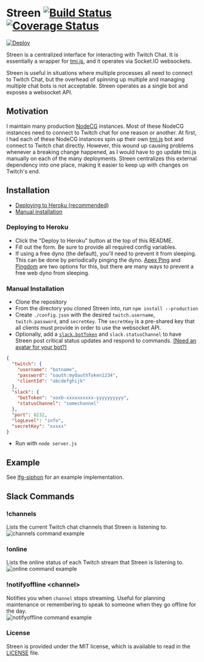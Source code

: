 # Streen [![Build Status](https://travis-ci.org/SupportClass/streen.svg?branch=master)](https://travis-ci.org/SupportClass/streen) [![Coverage Status](https://coveralls.io/repos/github/SupportClass/streen/badge.svg?branch=master)](https://coveralls.io/github/SupportClass/streen?branch=master)
[![Deploy](https://www.herokucdn.com/deploy/button.svg)](https://heroku.com/deploy)  

Streen is a centralized interface for interacting with Twitch Chat. It is essentially a wrapper for 
[tmi.js](https://docs.tmijs.org/), and it operates via Socket.IO websockets.

Streen is useful in situations where multiple processes all need to connect to Twitch Chat, 
but the overhead of spinning up multiple and managing multiple chat bots is not acceptable. 
Streen operates as a single bot and exposes a websocket API.

## Motivation
I maintain many production [NodeCG](https://github.com/nodecg/nodecg) instances. Most of these NodeCG instances need to connect to Twitch chat for one reason or another. At first, I had each of these NodeCG instances spin up their own [tmi.js](https://docs.tmijs.org/) bot and connect to Twitch chat directly. However, this wound up causing problems whenever a breaking change happened, as I would have to go update tmi.js manually on each of the many deployments. Streen centralizes this external dependency into one place, making it easier to keep up with changes on Twitch's end.

## Installation
- [Deploying to Heroku (recommended)](#deploying-to-heroku)
- [Manual installation](#manual-installation)

### Deploying to Heroku
- Click the "Deploy to Heroku" button at the top of this README.
- Fill out the form. Be sure to provide all required config variables.
- If using a free dyno (the default), you'll need to prevent it from sleeping. 
This can be done by periodically pinging the dyno. [Apex Ping](https://ping.apex.sh/) and 
[Pingdom](https://www.pingdom.com/) are two options for this, but there are many ways to prevent a free web dyno from 
sleeping.

### Manual Installation
- Clone the repository
- From the directory you cloned Streen into, run `npm install --production`
- Create `./config.json` with the desired `twitch.username`, `twitch.password`, and `secretKey`. 
The `secretKey` is a pre-shared key that all clients must provide in order to use the websocket API.
- Optionally, add a [`slack.botToken`](https://my.slack.com/services/new/bot) and `slack.statusChannel` 
to have Streen post critical status updates and respond to commands. 
[(Need an avatar for your bot?)](http://i.imgur.com/7LNvGeK.jpg)
```json
{
  "twitch": {
    "username": "botname",
    "password": "oauth:myOauthToken1234",
    "clientId": "abcdefghijk"
  },
  "slack": {
    "botToken": "xoxb-xxxxxxxxxx-yyyyyyyyyy",
    "statusChannel": "somechannel"
  },
  "port": 8232,
  "logLevel": "info",
  "secretKey": "xxxxx"
}
```
- Run with `node server.js`

## Example
See [lfg-siphon](https://github.com/SupportClass/lfg-siphon) for an example implementation.

## Slack Commands
### !channels
Lists the current Twitch chat channels that Streen is listening to.  
![channels command example](https://i.imgur.com/072ECjo.png)

### !online
Lists the online status of each Twitch stream that Streen is listening to.  
![online command example](https://i.imgur.com/TMiOISh.png)

### !notifyoffline \<channel\>
Notifies you when `channel` stops streaming. Useful for planning maintenance or remembering
to speak to someone when they go offline for the day.  
![notifyoffline command example](https://i.imgur.com/O7BDy6D.png)

### License
Streen is provided under the MIT license, which is available to read in the [LICENSE](LICENSE) file.
